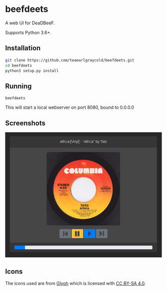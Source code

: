 beefdeets
====

A web UI for DeaDBeeF.

Supports Python 3.6+.

## Installation

```bash
git clone https://github.com/teaearlgraycold/beefdeets.git
cd beefdeets
python3 setup.py install
```

## Running

```
beefdeets
```

This will start a local webserver on port 8080, bound to 0.0.0.0

## Screenshots

![Screenshot](example/beefdeets.png?raw=true)

## Icons

The icons used are from [Glyph](http://glyph.smarticons.co) which is licensed
with [CC BY-SA 4.0](https://creativecommons.org/licenses/by-sa/4.0/).

